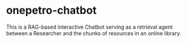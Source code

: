 # onepetro-chatbot
This is a RAG-based interactive Chatbot serving as a retrieval agent between a Researcher and the chunks of resources in an online library.
